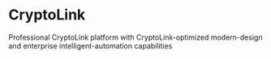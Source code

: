 # CryptoLink
Professional CryptoLink platform with CryptoLink-optimized modern-design and enterprise intelligent-automation capabilities

